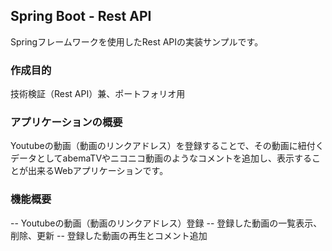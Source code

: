 ## Spring Boot - Rest API

Springフレームワークを使用したRest APIの実装サンプルです。

### 作成目的
技術検証（Rest API）兼、ポートフォリオ用

### アプリケーションの概要
Youtubeの動画（動画のリンクアドレス）を登録することで、その動画に紐付くデータとしてabemaTVやニコニコ動画のようなコメントを追加し、表示することが出来るWebアプリケーションです。

### 機能概要
-- Youtubeの動画（動画のリンクアドレス）登録
-- 登録した動画の一覧表示、削除、更新
-- 登録した動画の再生とコメント追加
